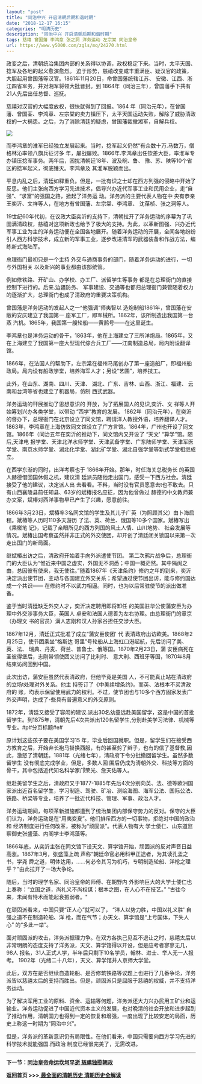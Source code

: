 ```yaml
---
layout: "post"
title: "同治中兴 开启清朝后期和谐时期"
date: "2018-12-17 16:15"
categories: "明清历史"
description: "同治中兴 开启清朝后期和谐时期"
tags: 慈禧 曾国藩 李鸿章 张之洞 洋务运动 左宗棠 同治皇帝
url: https://www.y5000.com/zgls/mq/24270.html
---
```






政变之后，清朝统治集团内部的关系得以协调，政权稳定下来。当时，太平天国、捻军及各地的起义愈演愈烈。
迫于形势，慈禧改变咸丰重满臣、疑汉官的政策，大胆起用曾国藩等汉官。1861年11月20日，命曾国藩统辖江苏、
安徽、江西、浙江四省军务，并对湘军将领大批晋封。到 1864年（同治三年），曾国藩手下共有21人先后出任总督、巡抚。

慈禧对汉官的大幅度放权，很快就得到了回报。1864
年（同治元年），在曾国藩、曾国荃、李鸿章、左宗棠的卖力镇压下，太平天国运动失败，解除了威胁清政权的一大祸患。之后，为了消除清廷的疑虑，曾国藩裁撤湘军，自解兵权。

![](https://img.y5000.com/uploads/allimg/170725/8-1FH511262E63.jpg)

而李鸿章的淮军巳经独立发展起来。当时，捻军起义仍然“有众数十万.马数万，僧格林沁率领八旗兵征讨多 年，屡战屡败。1866年.李鸿章出任钦差大臣，率淮军专
办镇压捻军事务。两年后，困扰清朝廷18年、波及皖、鲁、 豫、苏、陕等10个省区的捻军起义，彻底獲灭。李鸿章及 其淮军脱颖而出。

平息内乱之后，清廷如释重负。但是，一批有识之士却在西方列强的侵略中开始了反思。他们主张向西方学习先进技术，倡导兴办近代军事工业和民用企业，走“自强”、“求富”的强国之路，掀起了洋务运
动。洋务派的主要代表人物在中 央有恭亲王奕沂、文祥等人，在地方有曾国藩、左宗棠、李鸿章、 沈葆桢、张之洞等人。

19世纪60年代初，在议政大臣奕沂的支持下，清朝拉开了洋务运动的序幕为了巩固满清政权，慈禧对这项新政也给予了极大的支持。为此，以革新图强、兴办近代军事工业为主的洋务运动便在全国各地展开。随着洋务运动的开展，全闻各地纷纷引人西方科学技术，成立新的军事工业，逐步改进清军的武器装备和作战方法，编练新式海陆军。

总理衙门最初只是一个主持 外交与通商事务的部门，随着洋务运动的进行，一切与外国相关 以及新兴的事业都由该部统管。

例如修铁路、开矿山、办学校、办工厂、派留学生等事务 都是在总理衙门的直接控制下进行的。后来.边疆防务、
军事建设、交通等也都归总理衙门兼管随着权力的逐渐扩大，总理衙门也成了清政府的重要决策机构。

曾国藩是洋务运动的发起人之一^他强调“师夷智以 造炮制船1861年，曾国藩在安敝的安庆建立了我国第一 座军工厂，即军械所。1862年，该所制造出我国第一台蒸
汽机。1865年，我国第一艘轮船——黄鹄号——在这里诞生。

李鸿章也是洋务运动的骨干，1863年，他在上海建立了三所洋炮局。1865年，又在上海建立了我国第一座大型现代综合兵工厂——江南制造总局，局内附设翻译馆。

1866年，在法国人的帮助下，左宗棠在福州马尾创办了第一座造船厂，即福州船政局。局内设有船政学堂，培养海军人才；另设“艺圃”，培养技工。

此外，在山东、湖南、四川、天津、 湖北、广东、吉林、山西、浙江、福建、 云南和台湾等省也建立了机器局，仿制 西式武器。

洋务运动的幵展推动了思想意识的 开放，为了拓展国人的见识,奕沂、文 祥等人开始筹划兴办各类学堂，以带动 “西学”教育的发展。
1862年（同治元年），在奕沂的督办下，总理衙门在北京设立了同文馆，聘请洋人教授外语，培养翻译人才。1863年，李鸿章在上海仿效同文馆设立了广方言馆。1864年，广州也开设了同文馆。1866年（同治五年在奕沂的推动下，同文馆内又开设了
“天文' “算学”馆。随后,天津电
报学堂、天津北洋水师学堂、天津武备学堂、广东陆师学堂、天津军医学堂、南京水师学堂、湖北化学堂、湖北矿学堂、湖北自强学堂等新式学堂相继成立。

在西学东渐的同时，出洋考察也于 1866年开始。那年，时任海关总税务长 的英国人赫德借回国休假之机，建议清
廷派员随他走出国门，感受一下西方社会。清廷接受了他的建议，决定派人出
去看看。不料，当时没有官员愿意去t也不敢去。只有山西襄陵县前任知县、63岁的斌椿报名应征，因为他曾做过
赫德的中文教师兼办文案，斌椿对西洋事物早已产生了兴趣，愿意前往。

1866年3月23日，斌椿率3名同文馆的学生及其儿子广英（为照顾其父）由卜海启程。斌椿等人历时110多天游历
了法、英、荷兰、俄国等10多个国家。斌樁写出《乘槎笔 记》，记载了亲眼所见的西方列国的风土人情、山川地势、
社会发展等情况。斌椿出国考察虽然并非正式的外交使团，却开创了清廷闭关锁国以来第一次走出国门的新局面。

继斌椿出访之后，清政府开始着手向外派遣使节团。
第二次鸦片战争后，总理衙门的大臣认为“惟近来中国之虚实，外国无不洞悉；中国一概茫然。其中隔阂之由，总因彼有使来，我无使往。”随着1867年《天津条约》修约之年的到来，奕沂决定派出使节团，主动与各国建立外交关系；希望通过使节团出访，能与修约国达成一个共识——
在修约时不以武力相逼。同时，也为以后常驻使节的派出做准备。

鉴于当时清廷缺乏外交人才，奕沂决定聘用即将卸任 的美国驻华公使蒲安臣为办理中外交涉事务大臣，英国人 卓安和法国人德善为左右协理。由总理衙门的章京（办理文
书的官员）满人志刚和汉人孙家谷担任交涉大臣。

1867年12月，清廷正式批准了成立“蒲安臣使团' 代 表清政府出访欧美。1868年2月25日，使节团乘坐“格斯达
哥里”号轮船从上海虹口港起航，先后访问了美、英、法、 瑞典、丹麦、荷兰、普鲁士、俄等国。1870年2月23日，蒲
安臣病死在圣彼得堡后，志刚带领使团又访问了比利时、 意大利、西班牙等国，1870年8月结束访问回到中国。

此次出访，蒲安臣虽然代表清政府，但他毕竟是美国 人，不可能真止站在清政府的立场t处理对外关系。他主 持签订了《中美续增条约》。而英、法根本不买清政府的
账，均表示保留使用武力的权利。不过，使节团也与10多个西方固家发表广外交声明，达成了-些具有普遍意义的外交原则。

1872年，淸廷又接受了容闳的建议.派出30名幼童远赴美国留学，这是中国的首批留学生。到1875年，清朝先后4次共派出120名留学生,分别赴美学习法律、机械等专业。#p#分页标题#e#

原计划这些孩子要在美国学习15
年，毕业后回国就职。但是，留学生们在接受西方教育之后，开始弃长袍马掛换西服，有的甚至剪了辫子，也有的信了基督教,因此，激怒了清朝廷。1881年（光绪七年），淸政府下令分批撤回留学生。虽然多数留学生
没有彻底完成学业，但是，多数人回 围后仍成为淸朝外交、科技等方面的骨干，其中包括近代知名科学家邝荣光、詹天佑等人。

继赴美留学生之后，清政府又于1877-1885年先后4次分别向英、法、德等欧洲国家派出近百名留学生，学习制造、驾驶、矿冶、测绘海图、海军公法、国际公法、铁路、桥梁等专业，培养了一批近代科技、管理、军事、政治人才。

洋务运动期间，每项革新措施都遭到了统治集团内部保守势力的反对。保守的大臣们认为，洋务运动是在“用夷变夏”。他们排斥西方的一切事物，拒绝对中国的政治和
经济制度进行任何改革，被称为“顽固派”。代表人物有大 学士倭仁、山东道监察御史张盛藻、内阁学士李鸿藻等。

1866年底，从奕沂主张在同文馆下设天文、算学馆开始，顽固派的反对声音日益高涨。1867年3月，张盛藻上疏
声称“朝廷命官必用科甲正途者，为其读孔孟之书，学尧 舜之道，明体达用，……何必令其习为机巧，专明制造轮船、洋枪之理乎？”由此拉开了一场大争论。

随后，当时的理学名家、同治皇帝的师傅、在朝野内 外影响巨大的大学士倭仁也上奏称：“立国之道，尚礼义不尚权谋；根本之图，在人心不在技艺。”
“古往今来，未闻有恃术而能起衰振弱者。"

在顽固派看来，中国只要“正人心”就可以了， “洋人以势力胜，中国以礼义胜' 自强之道不在制造轮船、洋 枪，而在气节；办天文、算学馆是“上亏国体，下失人心”
的“多此一举”。

面对顽固派的攻击，洋务派据理力争。在双方各执己见互不退让之时，慈禧太后以非常明朗的态度支持了洋务派，天文、算学馆得以开设，但是应考者寥寥无几，98人
报名，31人正式人学，半年后只剩下10名学员，翰林、进士、举人无一人报考。 1902年（光绪二十八年），天文、算学馆并人京师大学堂。

此后，双方在是否继续自造轮船、是否修筑铁路等议题上也进行了几番争论，洋务派皆以慈禧太后的支持而胜出。但是，顽固派只是屈服于慈禧的权威，并不支持洋务运动。

为了解决军用工业的原料、资金、运输等何题，洋务派还大力兴办民用工矿业和运输业。洋务运动促进了中国近代资本主义的发展，也对晚清的社会开放和进步起到了推动作用，清朝国力也得到一定的恢复和增强，一度出现了比较安定的局面，历史上称这一时期为“同治中兴”。

但是，洋务派的革新意识仍有局限性。在他们看来，中国只需要向西方学习先进的科学技术就能强国.而政治 制度已经很完美了，无需改进。

* * *

**下一节：[同治皇帝命运坎坷早逝 慈禧独揽朝政](https://www.y5000.com/zgls/mq/24275.html)**

**返回首页 >>>**[ **最全面的清朝历史 清朝历史全解读**](https://www.y5000.com/zgls/mq/24329.html)
